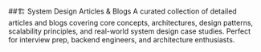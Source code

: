 
##🏗️ System Design Articles & Blogs
A curated collection of detailed articles and blogs covering core concepts, architectures, design patterns, scalability principles, and real-world system design case studies. Perfect for interview prep, backend engineers, and architecture enthusiasts.
